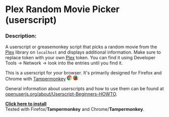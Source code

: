 # Plex Random Movie Picker (userscript)

### Description:

A userscript or greasemonkey script that picks a random movie from the [Plex](https://plex.tv) library on `localhost` and displays additional information. Make sure to replace token with your own [Plex](https://plex.tv) token. You can find it using Developer Tools -> Network -> look into the entries until you find it.

This is a userscript for your browser. It's primarily designed for Firefox and Chrome with
[Tampermonkey](https://www.tampermonkey.net/) [![Chrome logo](https://raw.githubusercontent.com/OpenUserJS/OpenUserJS.org/master/public/images/ua/chrome16.png)](https://chrome.google.com/webstore/detail/tampermonkey/dhdgffkkebhmkfjojejmpbldmpobfkfo) [![Firefox logo](https://raw.githubusercontent.com/OpenUserJS/OpenUserJS.org/master/public/images/ua/firefox16.png)](https://addons.mozilla.org/en-US/firefox/addon/tampermonkey/)

General information about userscripts and how to use them can be found at [openuserjs.org/about/Userscript-Beginners-HOWTO](https://openuserjs.org/about/Userscript-Beginners-HOWTO).

[**Click here to install**](https://update.greasyfork.org/scripts/514785/Plex%20Random%20Movie%20Picker.user.js)  
Tested with Firefox/**Tampermonkey** and Chrome/**Tampermonkey**.
